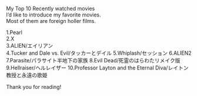 My Top 10 Recently watched movies<br>
I’d like to introduce my favorite movies.<br>
Most of them are foreign holler films.<br>

1.Pearl<br>
2.X<br>
3.ALIEN/エイリアン<br>
4.Tucker and Dale vs. Evil/タッカーとデイル
5.Whiplash/セッション
6.ALIEN2
7.Parasite/パラサイト半地下の家族
8.Evil Dead/死霊のはらわたリメイク版
9.Hellraiser/ヘルレイザー
10.Professor Layton and the Eternal Diva/レイトン教授と永遠の歌姫

Thank you for reading!<br>
